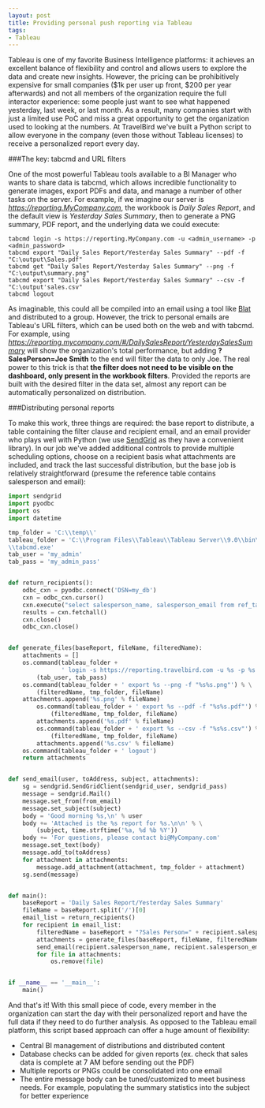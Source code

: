 ```yaml
---
layout: post
title: Providing personal push reporting via Tableau
tags:
- Tableau
---
```


Tableau is one of my favorite Business Intelligence platforms: it achieves an excellent balance of flexibility and control and allows users to explore the data and create new insights. However, the pricing can be prohibitively expensive for small companies ($1k per user up front, $200 per year afterwards) and not all members of the organization require the full interactor experience: some people just want to see what happened yesterday, last week, or last month. As a result, many companies start with just a limited use PoC and miss a great opportunity to get the organization used to looking at the numbers. At TravelBird we've built a Python script to allow everyone in the company (even those without Tableau licenses) to receive a personalized report every day.

###The key: tabcmd and URL filters

One of the most powerful Tableau tools available to a BI Manager who wants to share data is tabcmd, which allows incredible functionality to generate images, export PDFs and data, and manage a number of other tasks on the server. For example, if we imagine our server is _https://reporting.MyCompany.com_, the workbook is _Daily Sales Report_, and the default view is _Yesterday Sales Summary_, then to generate a PNG summary, PDF report, and the underlying data we could execute:

```
tabcmd login -s https://reporting.MyCompany.com -u <admin_username> -p <admin_password>
tabcmd export "Daily Sales Report/Yesterday Sales Summary" --pdf -f "C:\output\Sales.pdf"
tabcmd get "Daily Sales Report/Yesterday Sales Summary" --png -f "C:\output\summary.png"
tabcmd export "Daily Sales Report/Yesterday Sales Summary" --csv -f "C:\output'sales.csv"
tabcmd logout
```

As imaginable, this could all be compiled into an email using a tool like [Blat](http://www.blat.net/) and distributed to a group. However, the trick to personal emails are Tableau's URL filters, which can be used both on the web and with tabcmd. For example, using _https://reporting.mycompany.com/#/DailySalesReport/YesterdaySalesSummary_ will show the organization's total performance, but adding **?SalesPerson=Joe Smith** to the end will filter the data to only Joe. The real power to this trick is that **the filter does not need to be visible on the dashboard, only present in the workbook filters**. Provided the reports are built with the desired filter in the data set, almost any report can be automatically personalized on distribution.

###Distributing personal reports

To make this work, three things are required: the base report to distribute, a table containing the filter clause and recipient email, and an email provider who plays well with Python (we use [SendGrid](https://sendgrid.com/) as they have a convenient library). In our job we've added additional controls to provide multiple scheduling options, choose on a recipient basis what attachments are included, and track the last successful distribution, but the base job is relatively straightforward (presume the reference table contains salesperson and email):

```python
import sendgrid
import pyodbc
import os
import datetime

tmp_folder = 'C:\\temp\\'
tableau_folder = 'C:\\Program Files\\Tableau\\Tableau Server\\9.0\\bin\
\\tabcmd.exe'
tab_user = 'my_admin'
tab_pass = 'my_admin_pass'


def return_recipients():
    odbc_cxn = pyodbc.connect('DSN=my_db')
    cxn = odbc_cxn.cursor()
    cxn.execute("select salesperson_name, salesperson_email from ref_table")
    results = cxn.fetchall()
    cxn.close()
    odbc_cxn.close()


def generate_files(baseReport, fileName, filteredName):
    attachments = []
    os.command(tableau_folder +
               ' login -s https://reporting.travelbird.com -u %s -p %s') % \
        (tab_user, tab_pass)
    os.command(tableau_folder + ' export %s --png -f "%s%s.png"') % \
        (filteredName, tmp_folder, fileName)
    attachments.append('%s.png' % fileName)
        os.command(tableau_folder + ' export %s --pdf -f "%s%s.pdf"') % \
            (filteredName, tmp_folder, fileName)
        attachments.append('%s.pdf' % fileName)
        os.command(tableau_folder + ' export %s --csv -f "%s%s.csv"') % \
            (filteredName, tmp_folder, fileName)
        attachments.append('%s.csv' % fileName)
    os.command(tableau_folder + ' logout')
    return attachments


def send_email(user, toAddress, subject, attachments):
    sg = sendgrid.SendGridClient(sendgrid_user, sendgrid_pass)
    message = sendgrid.Mail()
    message.set_from(from_email)
    message.set_subject(subject)
    body = 'Good morning %s,\n' % user
    body += 'Attached is the %s report for %s.\n\n' % \
        (subject, time.strftime('%a, %d %b %Y'))
    body += 'For questions, please contact bi@MyCompany.com'
    message.set_text(body)
    message.add_to(toAddress)
    for attachment in attachments:
        message.add_attachment(attachment, tmp_folder + attachment)
    sg.send(message)


def main():
    baseReport = 'Daily Sales Report/Yesterday Sales Summary'
    fileName = baseReport.split('/')[0]
    email_list = return_recipients()
    for recipient in email_list:
        filteredName = baseReport + "?Sales Person=" + recipient.salesperson_name
        attachments = generate_files(baseReport, fileName, filteredName)
        send_email(recipient.salesperson_name, recipient.salesperson_email, fileName, attachments)
        for file in attachments:
            os.remove(file)


if __name__ == '__main__':
    main()
```

And that's it! With this small piece of code, every member in the organization can start the day with their personalized report and have the full data if they need to do further analysis. As opposed to the Tableau email platform, this script based approach can offer a huge amount of flexibility:
* Central BI management of distributions and distributed content
* Database checks can be added for given reports (ex. check that sales data is complete at 7 AM before sending out the PDF)
* Multiple reports or PNGs could be consolidated into one email
* The entire message body can be tuned/customized to meet business needs. For example, populating the summary statistics into the subject for better experience

